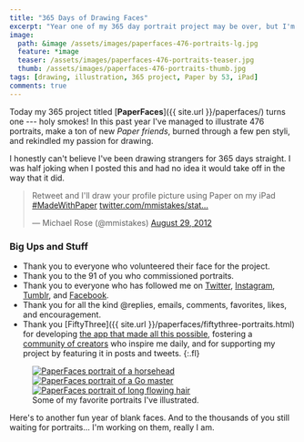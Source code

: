 ```yaml
---
title: "365 Days of Drawing Faces"
excerpt: "Year one of my 365 day portrait project may be over, but I'm just getting started."
image: 
  path: &image /assets/images/paperfaces-476-portraits-lg.jpg
  feature: *image
  teaser: /assets/images/paperfaces-476-portraits-teaser.jpg
  thumb: /assets/images/paperfaces-476-portraits-thumb.jpg
tags: [drawing, illustration, 365 project, Paper by 53, iPad]
comments: true
---
```


Today my 365 project titled [**PaperFaces**]({{ site.url }}/paperfaces/) turns one --- holy smokes! In this past year I've managed to illustrate 476 portraits, make a ton of new *Paper friends*, burned through a few pen styli, and rekindled my passion for drawing. 

I honestly can't believe I've been drawing strangers for 365 days straight. I was half joking when I posted this and had no idea it would take off in the way that it did.

<blockquote class="twitter-tweet"><p>Retweet and I'll draw your profile picture using Paper on my iPad <a href="https://twitter.com/search/%23MadeWithPaper">#MadeWithPaper</a> <a href="http://t.co/5oqH4bJt" title="http://twitter.com/mmistakes/status/240601384477659136/photo/1">twitter.com/mmistakes/stat…</a></p>&#8212; Michael Rose (@mmistakes) <a href="https://twitter.com/mmistakes/status/240601384477659136" data-datetime="2012-08-29T00:06:55+00:00">August 29, 2012</a></blockquote>
<script async src="//platform.twitter.com/widgets.js" charset="utf-8"></script>

### Big Ups and Stuff

* Thank you to everyone who volunteered their face for the project.
* Thank you to the 91 of you who commissioned portraits.
* Thank you to everyone who has followed me on [Twitter](http://twitter.com/mmistakes), [Instagram](http://instagram.com/mmistakes), [Tumblr](http://mademistakes.tumblr.com), and [Facebook](http://facebook.com/michaelrose).
* Thank you for all the kind @replies, emails, comments, favorites, likes, and encouragement.
* Thank you [FiftyThree]({{ site.url }}/paperfaces/fiftythree-portraits.html) for developing [the app that made all this possible](http://www.fiftythree.com/), fostering a [community of creators](http://madewithpaper.fiftythree.com/) who inspire me daily, and for supporting my project by featuring it in posts and tweets.
{:.fl}

<figure class="third">
	<a href="{{ site.url }}{% post_url /paperfaces/2013-06-17-studioprisoner-portrait %}"><img src="{{ site.url }}/assets/images/paperfaces-studioprisoner-twitter-600.jpg" alt="PaperFaces portrait of a horsehead"></a>
	<a href="{{ site.url }}{% post_url /paperfaces/2013-06-05-go-master-portrait %}"><img src="{{ site.url }}/assets/images/paperfaces-go-master-600.jpg" alt="PaperFaces portrait of a Go master"></a>
	<a href="{{ site.url }}{% post_url /paperfaces/2013-01-17-genevasands-portrait %}"><img src="{{ site.url }}/assets/images/paperfaces-genevasands-twitter-600.jpg" alt="PaperFaces portrait of long flowing hair"></a>
	<figcaption>Some of my favorite portraits I've illustrated.</figcaption>
</figure>

Here's to another fun year of blank faces. And to the thousands of you still waiting for portraits... I'm working on them, really I am.
